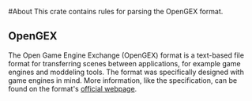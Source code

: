 #About
This crate contains rules for parsing the OpenGEX format. 

## OpenGEX
The Open Game Engine Exchange (OpenGEX) format is a text-based file format for transferring scenes between applications, for example game engines and moddeling tools. The format was specifically designed with game engines in mind. More information, like the specification, can be found on the format's [official webpage](http://opengex.org/).
